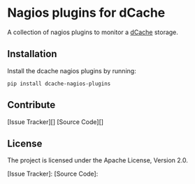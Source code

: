 Nagios plugins for dCache
=========================

A collection of nagios plugins to monitor a [dCache][] storage.

Installation
------------

Install the dcache nagios plugins by running:

    pip install dcache-nagios-plugins


Contribute
----------

[Issue Tracker][]
[Source Code][]


License
-------

The project is licensed under the Apache License, Version 2.0.


[dCache]: https://www.dcache.org
[Issue Tracker]:
[Source Code]:










